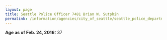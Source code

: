 ```yaml
---
layout: page
title: Seattle Police Officer 7481 Brian W. Sutphin
permalink: /information/agencies/city_of_seattle/seattle_police_department/copbook/7481/
---
```


**Age as of Feb. 24, 2016:** 37
